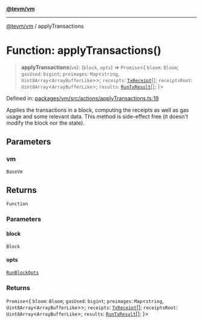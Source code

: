 [**@tevm/vm**](../README.md)

***

[@tevm/vm](../globals.md) / applyTransactions

# Function: applyTransactions()

> **applyTransactions**(`vm`): (`block`, `opts`) => `Promise`\<\{ `bloom`: `Bloom`; `gasUsed`: `bigint`; `preimages`: `Map`\<`string`, `Uint8Array`\<`ArrayBufferLike`\>\>; `receipts`: [`TxReceipt`](../type-aliases/TxReceipt.md)[]; `receiptsRoot`: `Uint8Array`\<`ArrayBufferLike`\>; `results`: [`RunTxResult`](../interfaces/RunTxResult.md)[]; \}\>

Defined in: [packages/vm/src/actions/applyTransactions.ts:19](https://github.com/evmts/tevm-monorepo/blob/main/packages/vm/src/actions/applyTransactions.ts#L19)

Applies the transactions in a block, computing the receipts
as well as gas usage and some relevant data. This method is
side-effect free (it doesn't modify the block nor the state).

## Parameters

### vm

`BaseVm`

## Returns

`Function`

### Parameters

#### block

`Block`

#### opts

[`RunBlockOpts`](../interfaces/RunBlockOpts.md)

### Returns

`Promise`\<\{ `bloom`: `Bloom`; `gasUsed`: `bigint`; `preimages`: `Map`\<`string`, `Uint8Array`\<`ArrayBufferLike`\>\>; `receipts`: [`TxReceipt`](../type-aliases/TxReceipt.md)[]; `receiptsRoot`: `Uint8Array`\<`ArrayBufferLike`\>; `results`: [`RunTxResult`](../interfaces/RunTxResult.md)[]; \}\>
